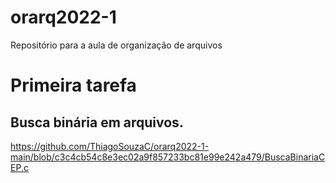 # orarq2022-1
Repositório para a aula de organização de arquivos

# Primeira tarefa 
## Busca binária em arquivos.
https://github.com/ThiagoSouzaC/orarq2022-1-main/blob/c3c4cb54c8e3ec02a9f857233bc81e99e242a479/BuscaBinariaCEP.c
